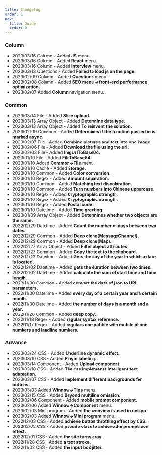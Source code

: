 ```yaml
---
title: Changelog
order: 1
nav:
  title: Guide
  order: 0
---
```


### Column

- 2023/03/16 Column - Added **JS** menu.
- 2023/03/16 Column - Added **React** menu.
- 2023/03/16 Column - Added **Interview** menu.
- 2023/03/13 Questions - Added **Failed to load js on the page.**
- 2023/02/09 Column - Added **Questions** menu.
- 2023/02/08 Column - Added **SEO menu ->front-end performance optimization.**
- 2023/02/07 Added **Column** navigation menu.

### Common

- 2023/03/14 File - Added **Slice upload.**
- 2023/03/13 Array Object - Added **Determine data type.**
- 2023/03/13 Array Object - Added **To reinvent the solution.**
- 2023/02/09 Common - Added **Determines if the function passed in is marked async.**
- 2023/02/07 File - Added **Combine pictures and text into one image.**
- 2023/02/06 File - Added **Download the file using the url.**
- 2023/02/03 File - Added **ImgUrlToBase64.**
- 2023/01/10 File - Added **FileToBase64.**
- 2023/01/10 Added **Common->File** menu.
- 2023/01/10 Cache - Added **Storage.**
- 2023/01/10 Common - Added **Color conversion.**
- 2023/01/10 Regex - Added **Amount separation.**
- 2023/01/10 Common - Added **Matching text discoloration.**
- 2023/01/10 Common - Added **Turn numbers into Chinese uppercase.**
- 2023/01/10 Regex - Added **Cryptographic strength.**
- 2023/01/10 Regex - Added **Cryptographic strength.**
- 2023/01/10 Regex - Added **Postal code.**
- 2023/01/10 Datetime - Added **Time greeting.**
- 2023/01/09 Array Object - Added **Determines whether two objects are the same.**
- 2022/12/29 Datetime - Added **Count the number of days between two dates.**
- 2022/12/29 Common - Added **Deep clone(MessageChannel).**
- 2022/12/29 Common - Added **Deep clone(Map).**
- 2022/12/27 Array Object - Added **Filter object attributes.**
- 2022/12/27 Common - Added **Copy the text to the clipboard.**
- 2022/12/27 Datetime - Added **Gets the day of the year in which a date is located.**
- 2022/12/02 Datetime - Added **gets the duration between two times.**
- 2022/12/02 Datetime - Added **calculate the sum of start time and time length.**
- 2022/11/30 Common - Added **convert the data of json to URL parameters.**
- 2022/11/30 Datetime - Added **every day of a certain year and a certain month.**
- 2022/11/30 Datetime - Added **the number of days in a month and a year.**
- 2022/11/28 Common - Added **deep copy.**
- 2022/11/18 Regex - Added **regular syntax reference.**
- 2022/11/17 Regex - Added **regulars compatible with mobile phone numbers and landline numbers.**

### Advance

- 2023/03/24 CSS - Added **Underline dynamic effect.**
- 2023/03/10 CSS - Added **Pinyin labeling.**
- 2023/03/14 Component - Added **Upload component.**
- 2023/03/10 CSS - Added **The css implements intelligent text adaptation.**
- 2023/03/07 CSS - Added **Implement different backgrounds for buttons.**
- 2023/03/03 Added **Winnow->Tips** menu.
- 2023/02/15 CSS - Added **Beyond multiline omission.**
- 2023/02/06 Component - Added **mobile prompt component.**
- 2023/02/06 Added **Winnow->Component** menu.
- 2023/02/03 Mini program - Added **the webview is used in uniapp.**
- 2023/02/03 Added **Winnow->Mini program** menu.
- 2022/12/03 CSS - Added **achieve button throttling effect by CSS.**
- 2022/12/02 CSS - Added **pseudo class to achieve the prompt icon effect.**
- 2022/12/01 CSS - Added **the site turns gray.**
- 2022/11/28 CSS - Added **a text stroke.**
- 2022/11/02 CSS - Added **the input box jitter.**
